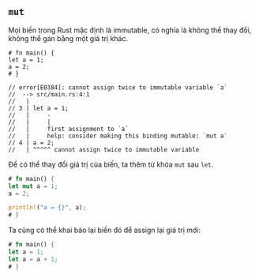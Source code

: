 ## `mut`

Mọi biến trong Rust mặc định là immutable, có nghĩa là không thể thay đổi,
không thể gán bằng một giá trị khác.

```rust,compile_fail
# fn main() {
let a = 1;
a = 2;
# }

// error[E0384]: cannot assign twice to immutable variable `a`
//  --> src/main.rs:4:1
//   |
// 3 | let a = 1;
//   |     -
//   |     |
//   |     first assignment to `a`
//   |     help: consider making this binding mutable: `mut a`
// 4 | a = 2;
//   | ^^^^^ cannot assign twice to immutable variable
```

Để có thể thay đổi giá trị của biến, ta thêm từ khóa `mut` sau `let`.

```rust
# fn main() {
let mut a = 1;
a = 2;

println!("a = {}", a);
# }
```

Ta cũng có thể khai báo lại biến đó để assign lại giá trị mới:

```rust
# fn main() {
let a = 1;
let a = a + 1;
# }
```
